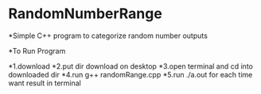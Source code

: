 # RandomNumberRange
*Simple C++ program to categorize random number outputs 


*To Run Program

*1.download
*2.put dir download on desktop
*3.open terminal and cd into downloaded dir
*4.run g++ randomRange.cpp
*5.run ./a.out for each time want result in terminal
